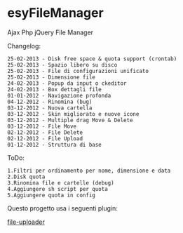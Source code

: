 esyFileManager
========================

Ajax Php jQuery File Manager

Changelog:
```
25-02-2013 - Disk free space & quota support (crontab)
25-02-2013 - Spazio libero su disco
25-02-2013 - File di configurazioni unificato
25-02-2013 - Dimensione file
24-02-2013 - Popup da input o ckeditor
24-02-2013 - Box dettagli file
01-01-2012 - Navigazione profonda
04-12-2012 - Rinomina (bug)
03-12-2012 - Nuova cartella
03-12-2012 - Skin migliorato e nuove icone
03-12-2012 - Multiple drag Move & Delete
03-12-2012 - File Move
02-12-2012 - File Delete
02-12-2012 - File Upload
01-12-2012 - Struttura di base

```

ToDo:
```
1.Filtri per ordinamento per nome, dimensione e data
2.Disk quota
3.Rinomina file e cartelle (debug)
4.Aggiungere sh script per quota
5.Aggiungere quota in config

```

Questo progetto usa i seguenti plugin:

[file-uploader](https://github.com/valums/file-uploader)
